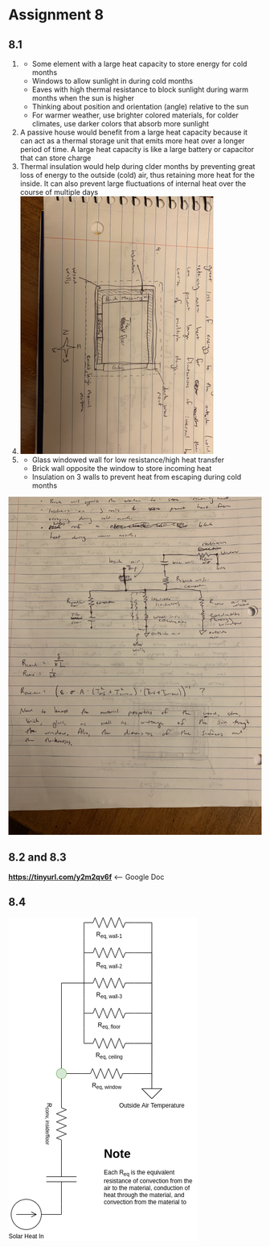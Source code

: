 # Assignment 8

## 8.1

1.  
   * Some element with a large heat capacity to store energy for cold months
   * Windows to allow sunlight in during cold months
   * Eaves with high thermal resistance to block sunlight during warm months when the sun is higher
   * Thinking about position and orientation (angle) relative to the sun
   * For warmer weather, use brighter colored materials, for colder climates, use darker colors that absorb more sunlight
2. A passive house would benefit from a large heat capacity because it can act as a thermal storage unit that emits more heat over a longer period of time. A large heat capacity is like a large battery or capacitor that can store charge
3. Thermal insulation would help during clder months by preventing great loss of energy to the outside (cold) air, thus retaining more heat for the inside. It can also prevent large fluctuations of internal heat over the course of multiple days
4. <img src="diagram-1-jack.jpg" style="zoom:50%;" />
5.  
   * Glass windowed wall for low resistance/high heat transfer
   * Brick wall opposite the window to store incoming heat
   * Insulation on 3 walls to prevent heat from escaping during cold months



![](diagram-2-jack.jpg)



## 8.2 and 8.3

**https://tinyurl.com/y2m2qv6f** <-- Google Doc



## 8.4

![resistance-network](resistance-network.png)